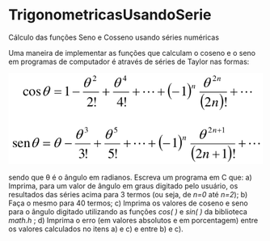 # TrigonometricasUsandoSerie
Cálculo das funções Seno e Cosseno usando séries numéricas

Uma maneira de implementar as funções que calculam o coseno e o seno
em programas de computador é através de séries de Taylor nas formas:

![series](.github/Formulas.png)

sendo que θ é o ângulo em radianos. Escreva um programa em C que:
a) Imprima, para um valor de ângulo em graus digitado pelo usuário, os
resultados das séries acima para 3 termos (ou seja, de _n=0_ até _n=2_);
b) Faça o mesmo para 40 termos;
c) Imprima os valores de coseno e seno para o ângulo digitado utilizando
as funções _cos( )_ e _sin( )_ da biblioteca _math.h_ ;
d) Imprima o erro (em valores absolutos e em porcentagem) entre os
valores calculados no itens a) e c) e entre b) e c).
